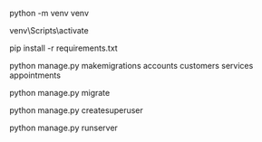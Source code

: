 <!-- --    


# نصب Django و Django REST Framework
pip install django djangorestframework
      pip freeze > requirements.txt 

rm db.sqlite3   # در Git Bash / Linux / Mac
del db.sqlite3  # در CMD ویندوز

rm accounts/migrations/0*.py
rm customers/migrations/0*.py
rm services/migrations/0*.py
rm appointments/migrations/0*.py

KT OK
-->


python -m venv venv


venv\Scripts\activate


pip install -r requirements.txt




python manage.py makemigrations accounts customers services appointments

python manage.py migrate

python manage.py createsuperuser

python manage.py runserver
